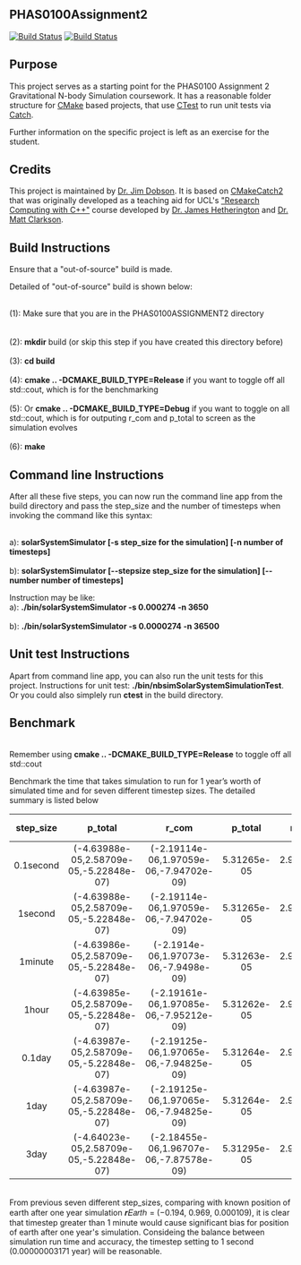 PHAS0100Assignment2
------------------

[![Build Status](https://travis-ci.com/[USERNAME]/PHAS0100Assignment2.svg?branch=master)](https://travis-ci.com/[USERNAME]/PHAS0100Assignment2)
[![Build Status](https://ci.appveyor.com/api/projects/status/[APPVEYOR_ID]/branch/master)](https://ci.appveyor.com/project/[USERNAME]/PHAS0100Assignment2)


Purpose
-------

This project serves as a starting point for the PHAS0100 Assignment 2 Gravitational N-body Simulation coursework. It has a reasonable folder structure for [CMake](https://cmake.org/) based projects,
that use [CTest](https://cmake.org/) to run unit tests via [Catch](https://github.com/catchorg/Catch2). 

Further information on the specific project is left as an exercise for the student.


Credits
-------

This project is maintained by [Dr. Jim Dobson](https://www.ucl.ac.uk/physics-astronomy/people/dr-jim-dobson). It is based on [CMakeCatch2](https://github.com/UCL/CMakeCatch2.git) that was originally developed as a teaching aid for UCL's ["Research Computing with C++"](http://rits.github-pages.ucl.ac.uk/research-computing-with-cpp/)
course developed by [Dr. James Hetherington](http://www.ucl.ac.uk/research-it-services/people/james)
and [Dr. Matt Clarkson](https://iris.ucl.ac.uk/iris/browse/profile?upi=MJCLA42).


Build Instructions
------------------

Ensure that  a "out-of-source" build is made.

Detailed of "out-of-source" build is shown below:

<br/>(1): Make sure that you are in the PHAS0100ASSIGNMENT2 directory<br/>  
<br/>(2): **mkdir** build (or skip this step if you have created this directory before)<br/>
<br/>(3): **cd build**<br/>
<br/>(4): **cmake ..  -DCMAKE_BUILD_TYPE=Release** if you want to toggle off all std::cout, which is for the benchmarking<br/>
<br/>(5): Or **cmake ..  -DCMAKE_BUILD_TYPE=Debug** if you want to toggle on all std::cout, which is for outputing r_com and p_total to screen as the simulation evolves<br/>
<br/>(6): **make**<br/>



Command line Instructions
------------------
After all these five steps, you can now run the command line app from the build directory and pass the step_size and the number of timesteps when invoking the command like this syntax:

<br/>a): **solarSystemSimulator [-s  step_size for the simulation] [-n  number of timesteps]**<br/>
<br/>b): **solarSystemSimulator [--stepsize  step_size for the simulation] [--number number of timesteps]**<br/>

Instruction may be like:
<br/>a): **./bin/solarSystemSimulator -s 0.000274 -n 3650**<br/>
<br/>b): **./bin/solarSystemSimulator -s 0.0000274 -n 36500**<br/>


Unit test Instructions
------------------
Apart from command line app, you can also run the unit tests for this project. Instructions for unit test: **./bin/nbsimSolarSystemSimulationTest**. Or you could also simplely run **ctest** in the build directory.



Benchmark
------------------
<br/>Remember using **cmake ..  -DCMAKE_BUILD_TYPE=Release** to toggle off all std::cout<br/>

Benchmark the time that takes simulation to run for 1 year’s worth of simulated time and for
seven different timestep sizes. The detailed summary is listed below


|**step_size**|**p_total**|**r_com**|**p_total**|**r_com**|**Position of Earth**|**CPU time**|**Wall clock time**|
| :----: | :----: | :----: | :----: | :----: | :----: |:----: | :----: |
| 0.1second | (-4.63988e-05,2.58709e-05,-5.22848e-07) |  (-2.19114e-06,1.97059e-06,-7.94702e-09) | 5.31265e-05 | 2.94693e-06 | (-0.194365, 0.968603, 0.000108605) | 169498 ms | 169498 ms |
| 1second | (-4.63988e-05,2.58709e-05,-5.22848e-07) |  (-2.19114e-06,1.97059e-06,-7.94702e-09) | 5.31265e-05 | 2.94693e-06 | (-0.194355, 0.968607, 0.000108605) | 17935 ms   | 17935.1ms |
| 1minute | (-4.63986e-05,2.58709e-05,-5.22848e-07) |  (-2.1914e-06,1.97073e-06,-7.9498e-09)   | 5.31263e-05 | 2.94721e-06 | (-0.195025, 0.968635, 0.0001086)   | 268.687 ms | 268.685 ms |
| 1hour   | (-4.63985e-05,2.58709e-05,-5.22848e-07) |  (-2.19161e-06,1.97085e-06,-7.95212e-09) | 5.31262e-05 | 2.94745e-06 | (-0.156951, 0.983257, 0.000108645) | 5.022 ms   | 5.0191 ms |
| 0.1day  | (-4.63987e-05,2.58709e-05,-5.22848e-07) |  (-2.19125e-06,1.97065e-06,-7.94825e-09) | 5.31264e-05 | 2.94706e-06 | (-0.099235, 1.0015, 0.000108855)   | 2.166 ms   | 2.1618 ms |
| 1day    | (-4.63987e-05,2.58709e-05,-5.22848e-07) |  (-2.19125e-06,1.97065e-06,-7.94825e-09) | 5.31264e-05 | 2.94706e-06 | (0.68553, 0.948918, 0.000126035)   | 0.2 ms     | 0.1966 ms |
| 3day    | (-4.64023e-05,2.58709e-05,-5.22848e-07) |  (-2.18455e-06,1.96707e-06,-7.87578e-09) | 5.31295e-05 | 2.93967e-06 | (1.54956, -0.0257923, 0.000199878) | 0.066 ms   | 0.0627 ms |

<br/>
From previous seven different step_sizes, comparing with known position of earth after one year simulation 𝒓𝐸𝑎𝑟𝑡ℎ = (−0.194, 0.969, 0.000109), it is clear that timestep greater than 1 minute would cause significant bias for position of earth after one year's simulation. Consideing the balance between simulation run time and accuracy, the timestep setting to 1 second (0.00000003171 year) will be reasonable. 



